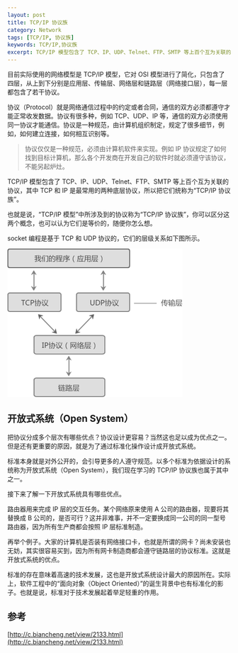 ```yaml
---
layout: post
title: TCP/IP 协议族
category: Network
tags: [TCP/IP, 协议族]
keywords: TCP/IP,协议族
excerpt: TCP/IP 模型包含了 TCP、IP、UDP、Telnet、FTP、SMTP 等上百个互为关联的协议，其中 TCP 和 IP 是最常用的两种底层协议，所以把它们统称为“TCP/IP 协议族”。
---
```


目前实际使用的网络模型是 TCP/IP 模型，它对 OSI 模型进行了简化，只包含了四层，从上到下分别是应用层、传输层、网络层和链路层（网络接口层），每一层都包含了若干协议。

协议（Protocol）就是网络通信过程中的约定或者合同，通信的双方必须都遵守才能正常收发数据。协议有很多种，例如 TCP、UDP、IP 等，通信的双方必须使用同一协议才能通信。协议是一种规范，由计算机组织制定，规定了很多细节，例如，如何建立连接，如何相互识别等。

> 协议仅仅是一种规范，必须由计算机软件来实现。例如 IP 协议规定了如何找到目标计算机，那么各个开发商在开发自己的软件时就必须遵守该协议，不能另起炉灶。

TCP/IP 模型包含了 TCP、IP、UDP、Telnet、FTP、SMTP 等上百个互为关联的协议，其中 TCP 和 IP 是最常用的两种底层协议，所以把它们统称为“TCP/IP 协议族”。

也就是说，“TCP/IP 模型”中所涉及到的协议称为“TCP/IP 协议族”，你可以区分这两个概念，也可以认为它们是等价的，随便你怎么想。

socket 编程是基于 TCP 和 UDP 协议的，它们的层级关系如下图所示。

![](/assets/images/2020/Network_Hierarchical_Relationship.gif)

## 开放式系统（Open System）

把协议分成多个层次有哪些优点？协议设计更容易？当然这也足以成为优点之一。但是还有更重要的原因，就是为了通过标准化操作设计成开放式系统。

标准本身就是对外公开的，会引导更多的人遵守规范。以多个标准为依据设计的系统称为开放式系统（Open System），我们现在学习的 TCP/IP 协议族也属于其中之一。

接下来了解一下开放式系统具有哪些优点。

路由器用来完成 IP 层的交互任务。某个网络原来使用 A 公司的路由器，现要将其替换成 B 公司的，是否可行？这并非难事，并不一定要换成同一公司的同一型号路由器，因为所有生产商都会按照 IP 层标准制造。

再举个例子。大家的计算机是否装有网络接口卡，也就是所谓的网卡？尚未安装也无妨，其实很容易买到，因为所有网卡制造商都会遵守链路层的协议标准。这就是开放式系统的优点。

标准的存在意味着高速的技术发展，这也是开放式系统设计最大的原因所在。实际上，软件工程中的“面向对象（Object Oriented）”的诞生背景中也有标准化的影子。也就是说，标准对于技术发展起着举足轻重的作用。

## 参考

[http://c.biancheng.net/view/2133.html](http://c.biancheng.net/view/2133.html)

